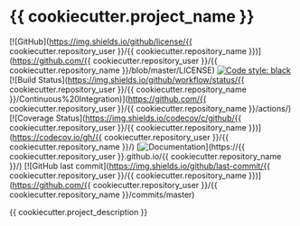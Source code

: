 # {{ cookiecutter.project_name }}

[![GitHub](https://img.shields.io/github/license/{{ cookiecutter.repository_user }}/{{ cookiecutter.repository_name }})](https://github.com/{{ cookiecutter.repository_user }}/{{ cookiecutter.repository_name }}/blob/master/LICENSE)
[![Code style: black](https://img.shields.io/badge/code%20style-black-black)](https://github.com/psf/black)
[![Build Status](https://img.shields.io/github/workflow/status/{{ cookiecutter.repository_user }}/{{ cookiecutter.repository_name }}/Continuous%20Integration)](https://github.com/{{ cookiecutter.repository_user }}/{{ cookiecutter.repository_name }}/actions/)
[![Coverage Status](https://img.shields.io/codecov/c/github/{{ cookiecutter.repository_user }}/{{ cookiecutter.repository_name }})](https://codecov.io/gh/{{ cookiecutter.repository_user }}/{{ cookiecutter.repository_name }}/)
[![Documentation](https://img.shields.io/badge/docs-passing-brightgreen)](https://{{ cookiecutter.repository_user }}.github.io/{{ cookiecutter.repository_name }}/)
[![GitHub last commit](https://img.shields.io/github/last-commit/{{ cookiecutter.repository_user }}/{{ cookiecutter.repository_name }})](https://github.com/{{ cookiecutter.repository_user }}/{{ cookiecutter.repository_name }}/commits/master)

{{ cookiecutter.project_description }}

